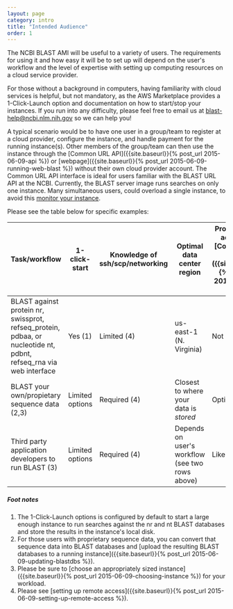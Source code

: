 ```yaml
---
layout: page
category: intro
title: "Intended Audience"
order: 1
---
```


The NCBI BLAST AMI will be useful to a variety of users. The requirements for
using it and how easy it will be to set up will depend on the user's workflow
and the level of expertise with setting up computing resources on a cloud
service provider.

For those without a background in computers, having familiarity with cloud
services is helpful, but not mandatory, as the AWS Marketplace provides a
1-Click-Launch option and documentation on how to start/stop your instances. 
If you run into any difficulty, please feel free to email us at
blast-help@ncbi.nlm.nih.gov so we can help you!

A typical scenario would be to have one user in a group/team to register at a cloud
provider, configure the instance, and handle payment for the running
instance(s). Other members of the group/team can then use the instance through the 
[Common URL API]({{site.baseurl}}{% post_url 2015-06-09-api %}) or [webpage]({{site.baseurl}}{% post_url 2015-06-09-running-web-blast %})
without their own cloud provider account. The Common URL API interface
is ideal for users familiar with the BLAST URL API at the NCBI. Currently, the
BLAST server image runs searches on only one instance. Many simultaneous users,
could overload a single instance, to avoid this [monitor your instance](https://docs.aws.amazon.com/AWSEC2/latest/UserGuide/monitoring-system-instance-status-check.html).

Please see the table below for specific examples:

| Task/workflow | 1-click-start | Knowledge of ssh/scp/networking| Optimal data center region| Programmatic access via [Common URL API]({{site.baseurl}}{% post_url 2015-06-09-api %})|
|---------------|---------------|---------------------------------|------------------------|--------------------|
|BLAST against protein nr, swissprot, <br>refseq_protein, pdbaa, or <br>nucleotide nt, pdbnt, refseq_rna via web interface|Yes (1) |Limited (4)| us-east-1 (N. Virginia)| Not applicable|
|BLAST your own/propietary sequence data (2,3) |Limited options|Required (4)|Closest to where your data is *stored*|Optional|
|Third party application developers to run BLAST (3)|Limited options|Required (4)|Depends on user's workflow (see two rows above)|Likely required|

##### Foot notes

1. The 1-Click-Launch options is configured by default to start a large enough instance to run searches against the nr and nt BLAST databases and store the results in the instance's local disk.
2. For those users with proprietary sequence data, you can convert that sequence data into BLAST databases and [upload the resulting BLAST databases to a running instance]({{site.baseurl}}{% post_url 2015-06-09-updating-blastdbs %}).
3. Please be sure to [choose an appropriately sized instance]({{site.baseurl}}{% post_url 2015-06-09-choosing-instance %}) for your workload.
4. Please see [setting up remote access]({{site.baseurl}}{% post_url 2015-06-09-setting-up-remote-access %}).
